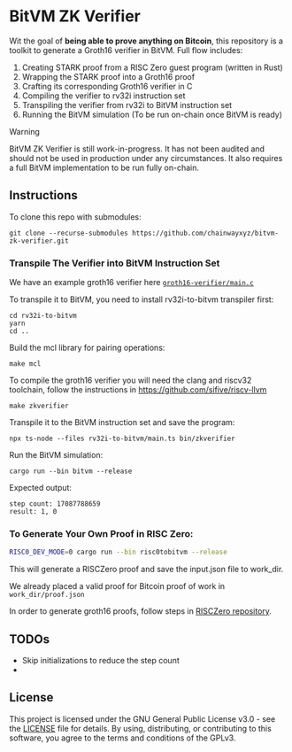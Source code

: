 # BitVM ZK Verifier
Wit the goal of **being able to prove anything on Bitcoin**, this repository is a toolkit to generate a Groth16 verifier in BitVM. Full flow includes:

1. Creating STARK proof from a RISC Zero guest program (written in Rust)
2. Wrapping the STARK proof into a Groth16 proof
3. Crafting its corresponding Groth16 verifier in C
4. Compiling the verifier to rv32i instruction set
5. Transpiling the verifier from rv32i to BitVM instruction set
6. Running the BitVM simulation (To be run on-chain once BitVM is ready)

> [!WARNING] 
> BitVM ZK Verifier is still work-in-progress. It has not been audited and should not be used in production under any circumstances. It also requires a full BitVM implementation to be run fully on-chain.

## Instructions
To clone this repo with submodules:

```
git clone --recurse-submodules https://github.com/chainwayxyz/bitvm-zk-verifier.git
```


### Transpile The Verifier into BitVM Instruction Set

We have an example groth16 verifier here [`groth16-verifier/main.c`](groth16-verifier/main.c)

To transpile it to BitVM, you need to install rv32i-to-bitvm transpiler first:

```
cd rv32i-to-bitvm
yarn
cd ..
```

Build the mcl library for pairing operations:
```
make mcl
```

To compile the groth16 verifier you will need the clang and riscv32 toolchain, follow the instructions in https://github.com/sifive/riscv-llvm

```
make zkverifier
```

Transpile it to the BitVM instruction set and save the program:
```
npx ts-node --files rv32i-to-bitvm/main.ts bin/zkverifier
```

Run the BitVM simulation:
```
cargo run --bin bitvm --release
```


Expected output:
```
step count: 17087788659
result: 1, 0
```

### To Generate Your Own Proof in RISC Zero:

```bash
RISC0_DEV_MODE=0 cargo run --bin risc0tobitvm --release
```

This will generate a RISCZero proof and save the input.json file to work_dir.

We already placed a valid proof for Bitcoin proof of work in `work_dir/proof.json`

In order to generate groth16 proofs, follow steps in [RISCZero repository](https://github.com/risc0/risc0/blob/main/compact_proof/README.md).


## TODOs

- Skip initializations to reduce the step count
- 
## License
This project is licensed under the GNU General Public License v3.0 - see the [LICENSE](LICENSE) file for details. By using, distributing, or contributing to this software, you agree to the terms and conditions of the GPLv3.